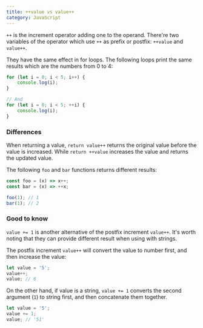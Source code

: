 ```yaml
---
title: ++value vs value++
category: JavaScript
---
```


`++` is the increment operator adding one to the operand.
There're two variables of the operator which use `++` as prefix or postfix: `++value` and `value++`.

They have the same effect in for loops. The following loops print the same results which are the numbers from 0 to 4:

```js
for (let i = 0; i < 5; i++) {
    console.log(i);
}

// And
for (let i = 0; i < 5; ++i) {
    console.log(i);
}
```

### Differences

When returning a value, `return value++` returns the original value before the value is increased. While `return ++value` increases the value and returns the updated value.

The following `foo` and `bar` functions returns different results:

```js
const foo = (x) => x++;
const bar = (x) => ++x;

foo(1); // 1
bar(1); // 2
```

### Good to know

`value += 1` is another alternative of the postfix increment `value++`. It's worth noting that they can provide different result when using with strings.

The postfix increment `value++` will convert the value to number first, and then increase the value:

```js
let value = '5';
value++;
value; // 6
```

On the other hand, if value is a string, `value += 1` converts the second argument (`1`) to string first, and then concatenate them together.

```js
let value = '5';
value += 1;
value; // '51'
```
